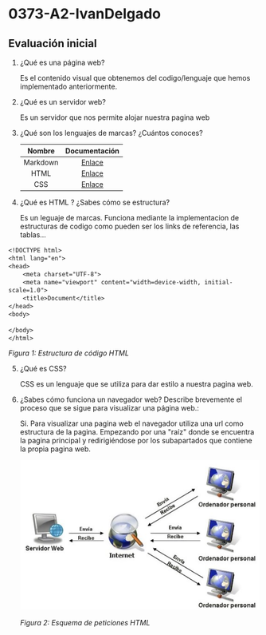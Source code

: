 # 0373-A2-IvanDelgado

## Evaluación inicial

1. ¿Qué es una página web?

    Es el contenido visual que obtenemos del codigo/lenguaje que hemos implementado anteriormente.

2. ¿Qué es un servidor web?

    Es un servidor que nos permite alojar nuestra pagina web

3. ¿Qué son los lenguajes de marcas? ¿Cuántos conoces?

    | Nombre | Documentación |
    |:------------:|:------------:|
    | Markdown | [Enlace](https://es.wikipedia.org/wiki/Markdown "Enlace") |
    | HTML | [Enlace](https://es.wikipedia.org/wiki/HTML "Enlace") |
    | CSS | [Enlace](https://es.wikipedia.org/wiki/CSS "Enlace") |

4. ¿Qué es HTML ? ¿Sabes cómo se estructura?

    Es un leguaje de marcas. Funciona mediante la implementacion de estructuras de codigo como pueden ser los links de referencia, las tablas...

```
<!DOCTYPE html>
<html lang="en">
<head>
    <meta charset="UTF-8">
    <meta name="viewport" content="width=device-width, initial-scale=1.0">
    <title>Document</title>
</head>
<body>
    
</body>
</html>
```
_Figura 1: Estructura de código HTML_

5. ¿Qué es CSS?

    CSS es un lenguaje que se utiliza para dar estilo a nuestra pagina web.

6. ¿Sabes cómo funciona un navegador web? Describe brevemente el proceso que se sigue para visualizar una página web.:

    Si. Para visualizar una pagina web el navegador utiliza una url como estructura de la pagina. Empezando por una "raíz" donde se encuentra la pagina principal y redirigiéndose por los subapartados que contiene la propia pagina web.

    ![Peticiones HTML](https://github.com/ivdemo/0373-A2-IvanDelgado/blob/main/LenguajeDeMarcas.jpg "Peticiones HTML")

    _Figura 2: Esquema de peticiones HTML_